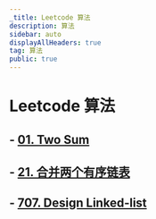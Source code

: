 ```yaml
---
_title: Leetcode 算法
description: 算法
sidebar: auto
displayAllHeaders: true
tag: 算法
public: true
---
```


# Leetcode 算法

## - [01. Two Sum](01.two-sum.md)
## - [21. 合并两个有序链表](21.merge-two-sorted-lists.md)
## - [707. Design Linked-list](707.design-linked-list.md)